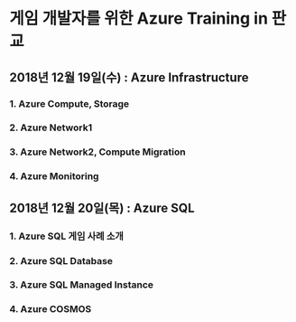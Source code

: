 <h1> 게임 개발자를 위한 Azure Training in 판교 </h1>

<h2> 2018년 12월 19일(수) : Azure Infrastructure </h2>

<h3>1. Azure Compute, Storage</h3> 

<h3>2. Azure Network1</h3>

<h3>3. Azure Network2, Compute Migration</h3>

<h3>4. Azure Monitoring</h3>

<h2> 2018년 12월 20일(목) : Azure SQL </h2>

<h3>1. Azure SQL 게임 사례 소개 </h3> 

<h3>2. Azure SQL Database </h3>

<h3>3. Azure SQL Managed Instance </h3>

<h3>4. Azure COSMOS </h3>

